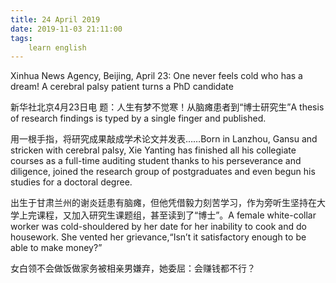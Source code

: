 ```yaml
---
title: 24 April 2019
date: 2019-11-03 21:11:00
tags:
    learn english
---
```

Xinhua News Agency, Beijing,
April 23: One never feels cold who has a dream! A cerebral palsy patient turns
a PhD candidate

新华社北京4月23日电 题：人生有梦不觉寒！从脑瘫患者到“博士研究生”A thesis of research findings is typed by a single finger and
published.

用一根手指，将研究成果敲成学术论文并发表……Born in Lanzhou,
 Gansu and stricken with cerebral
palsy, Xie Yanting has finished all his collegiate courses as a full-time auditing
student thanks to his perseverance and diligence, joined the research group of
postgraduates and even begun his studies for a doctoral degree. 

出生于甘肃兰州的谢炎廷患有脑瘫，但他凭借毅力刻苦学习，作为旁听生坚持在大学上完课程，又加入研究生课题组，甚至读到了“博士”。A female white-collar worker was cold-shouldered by
her date for her inability to cook and do housework. She vented her grievance,“Isn’t it satisfactory enough to be able to make
money?”

女白领不会做饭做家务被相亲男嫌弃，她委屈：会赚钱都不行？